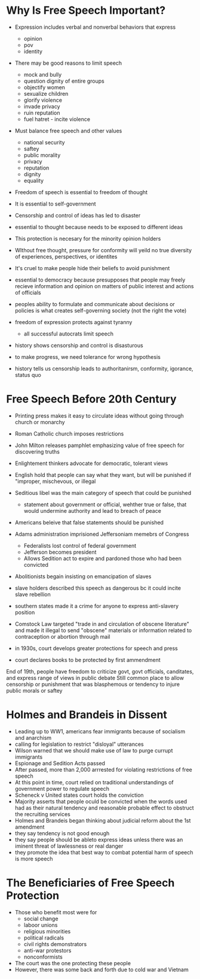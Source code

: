# Why Is Free Speech Important?

* Expression includes verbal and nonverbal behaviors that express
	* opinion
	* pov
	* identity
* There may be good reasons to limit speech
	* mock and bully
	* question dignity of entire groups
	* objectify women
	* sexualize children
	* glorify violence
	* invade privacy
	* ruin reputation
	* fuel hatret - incite violence
* Must balance free speech and other values
	* national security
	* saftey
	* public morality
	* privacy
	* reputation
	* dignity
	* equality
* Freedom of speech is essential to freedom of thought
* It is essential to self-government
* Censorship and control of ideas has led to disaster

* essential to thought because needs to be exposed to different ideas 
* This protection is necesary for the minority opinion holders
* WIthout free thought, pressure for conformity will yeild no true diversity of experiences, perspectives, or identites
* It's cruel to make people hide their beliefs to avoid punishment

* essential to democracy because presupposes that people may freely recieve information and opinion on matters of public interest and actions of officials
* peoples ability to formulate and communicate about decisions or policies is what creates self-governing society (not the right the vote)
* freedom of expression protects against tyranny
	* all successful autocrats limit speech

* history shows censorship and control is disasturous
* to make progress, we need tolerance for wrong hypothesis
* history tells us censorship leads to authoritanirsm, conformity, igorance, status quo

# Free Speech Before 20th Century

* Printing press makes it easy to circulate ideas without going through church or monarchy
* Roman Catholic church imposes restrictions
* John Milton releases pamphlet emphasizing value of free speech for discovering truths
* Enlightement thinkers advocate for democratic, tolerant views
* English hold that people can say what they want, but will be punished if "improper, mischevous, or illegal
* Seditious libel was the main category of speech that could be punished
	* statement about government or official, wehther true or false, that would undermine authority and lead to breach of peace
* Americans beleive that false statements should be punished
* Adams administration imprisioned Jeffersoniam memebrs of Congress
	* Federalists lost control of federal government
	* Jefferson becomes president
	* Allows Sedition act to expire and pardoned those who had been convicted

* Abolitionists begain insisting on emancipation of slaves
* slave holders described this speech as dangerous bc it could incite slave rebellion
* southern states made it a crime for anyone to express anti-slavery position

* Comstock Law targeted "trade in and circulation of obscene literature" and made it illegal to send "obscene" materials or information related to contraception or abortion through mail
* in 1930s, court develops greater protections for speech and press
* court declares books to be protected by first ammendment

End of 19th, people have freedom to criticize govt, govt officials, canditates, and express range of views in public debate
Still common place to allow censorship or punishment that was blasphemous or tendency to injure public morals or saftey

# Holmes and Brandeis in Dissent

* Leading up to WW1, americans fear immigrants because of socialism and anarchism
* calling for legislation to restrict "disloyal" utterances
* Wilson warned that we should make use of law to purge currupt immigrants
* Espionage and Sedition Acts passed
* After passed, more than 2,000 arrrested for violating restrictions of free speech 
* At this point in time, court relied on traditional understandings of government power to regulate speech
* Scheneck v United states court holds the conviction
* Majority asserts that people oculd be convicted when the words used had as their natural tendency and reasonable probable effect to obstruct the recruiting services
* Holmes and Brandeis began thinking about judicial reform about the 1st amendment
* they say tendency is not good enough
* they say people should be ableto express ideas unless there was an iminent threat of lawlessness or real danger
* they promote the idea that best way to combat potential harm of speech is more speech

# The Beneficiaries of Free Speech Protection

* Those who benefit most were for
	* social change
	* laboor unions
	* religious minorities
	* political radicals
	* civil rights demonstrators
	* anti-war protestors
	* nonconformists
* The court was the one protecting these people
* However, there was some back and forth due to cold war and Vietnam

